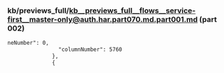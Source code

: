 ### kb/previews_full/kb__previews_full__flows__service-first__master-only@auth.har.part070.md.part001.md (part 002)

```md
neNumber": 0,
                "columnNumber": 5760
              },
              {
         
```

```
